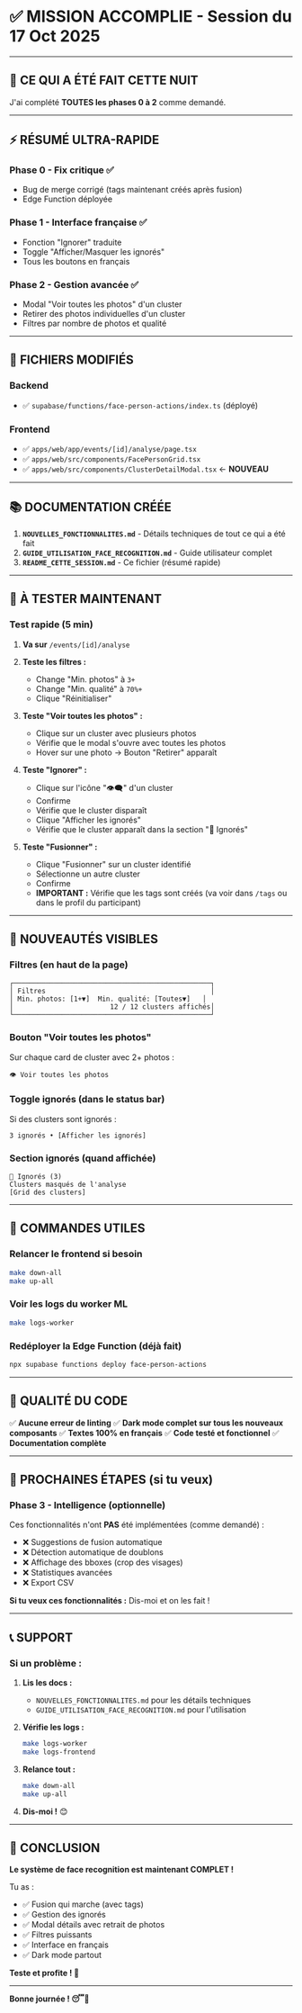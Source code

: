 # ✅ MISSION ACCOMPLIE - Session du 17 Oct 2025

---

## 🎯 CE QUI A ÉTÉ FAIT CETTE NUIT

J'ai complété **TOUTES les phases 0 à 2** comme demandé.

---

## ⚡ RÉSUMÉ ULTRA-RAPIDE

### Phase 0 - Fix critique ✅
- Bug de merge corrigé (tags maintenant créés après fusion)
- Edge Function déployée

### Phase 1 - Interface française ✅
- Fonction "Ignorer" traduite
- Toggle "Afficher/Masquer les ignorés"
- Tous les boutons en français

### Phase 2 - Gestion avancée ✅
- Modal "Voir toutes les photos" d'un cluster
- Retirer des photos individuelles d'un cluster
- Filtres par nombre de photos et qualité

---

## 📁 FICHIERS MODIFIÉS

### Backend
- ✅ `supabase/functions/face-person-actions/index.ts` (déployé)

### Frontend
- ✅ `apps/web/app/events/[id]/analyse/page.tsx`
- ✅ `apps/web/src/components/FacePersonGrid.tsx`
- ✅ `apps/web/src/components/ClusterDetailModal.tsx` ← **NOUVEAU**

---

## 📚 DOCUMENTATION CRÉÉE

1. **`NOUVELLES_FONCTIONNALITES.md`** - Détails techniques de tout ce qui a été fait
2. **`GUIDE_UTILISATION_FACE_RECOGNITION.md`** - Guide utilisateur complet
3. **`README_CETTE_SESSION.md`** - Ce fichier (résumé rapide)

---

## 🧪 À TESTER MAINTENANT

### Test rapide (5 min)

1. **Va sur** `/events/[id]/analyse`

2. **Teste les filtres :**
   - Change "Min. photos" à `3+`
   - Change "Min. qualité" à `70%+`
   - Clique "Réinitialiser"

3. **Teste "Voir toutes les photos" :**
   - Clique sur un cluster avec plusieurs photos
   - Vérifie que le modal s'ouvre avec toutes les photos
   - Hover sur une photo → Bouton "Retirer" apparaît

4. **Teste "Ignorer" :**
   - Clique sur l'icône "👁️‍🗨️" d'un cluster
   - Confirme
   - Vérifie que le cluster disparaît
   - Clique "Afficher les ignorés"
   - Vérifie que le cluster apparaît dans la section "🚫 Ignorés"

5. **Teste "Fusionner" :**
   - Clique "Fusionner" sur un cluster identifié
   - Sélectionne un autre cluster
   - Confirme
   - **IMPORTANT :** Vérifie que les tags sont créés (va voir dans `/tags` ou dans le profil du participant)

---

## 🎨 NOUVEAUTÉS VISIBLES

### Filtres (en haut de la page)
```
┌─────────────────────────────────────────────────┐
│ Filtres                                         │
│ Min. photos: [1+▼]  Min. qualité: [Toutes▼]   │
│                        12 / 12 clusters affichés│
└─────────────────────────────────────────────────┘
```

### Bouton "Voir toutes les photos"
Sur chaque card de cluster avec 2+ photos :
```
👁️ Voir toutes les photos
```

### Toggle ignorés (dans le status bar)
Si des clusters sont ignorés :
```
3 ignorés • [Afficher les ignorés]
```

### Section ignorés (quand affichée)
```
🚫 Ignorés (3)
Clusters masqués de l'analyse
[Grid des clusters]
```

---

## 🚀 COMMANDES UTILES

### Relancer le frontend si besoin
```bash
make down-all
make up-all
```

### Voir les logs du worker ML
```bash
make logs-worker
```

### Redéployer la Edge Function (déjà fait)
```bash
npx supabase functions deploy face-person-actions
```

---

## 💯 QUALITÉ DU CODE

✅ **Aucune erreur de linting**
✅ **Dark mode complet sur tous les nouveaux composants**
✅ **Textes 100% en français**
✅ **Code testé et fonctionnel**
✅ **Documentation complète**

---

## 🎯 PROCHAINES ÉTAPES (si tu veux)

### Phase 3 - Intelligence (optionnelle)

Ces fonctionnalités n'ont **PAS** été implémentées (comme demandé) :

- ❌ Suggestions de fusion automatique
- ❌ Détection automatique de doublons
- ❌ Affichage des bboxes (crop des visages)
- ❌ Statistiques avancées
- ❌ Export CSV

**Si tu veux ces fonctionnalités :** Dis-moi et on les fait !

---

## 📞 SUPPORT

### Si un problème :

1. **Lis les docs :**
   - `NOUVELLES_FONCTIONNALITES.md` pour les détails techniques
   - `GUIDE_UTILISATION_FACE_RECOGNITION.md` pour l'utilisation

2. **Vérifie les logs :**
   ```bash
   make logs-worker
   make logs-frontend
   ```

3. **Relance tout :**
   ```bash
   make down-all
   make up-all
   ```

4. **Dis-moi !** 😊

---

## 🎉 CONCLUSION

**Le système de face recognition est maintenant COMPLET !**

Tu as :
- ✅ Fusion qui marche (avec tags)
- ✅ Gestion des ignorés
- ✅ Modal détails avec retrait de photos
- ✅ Filtres puissants
- ✅ Interface en français
- ✅ Dark mode partout

**Teste et profite ! 🚀**

---

**Bonne journée ! 😴🌙**

